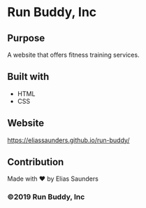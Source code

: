 # Run Buddy, Inc

## Purpose 
A website that offers fitness training services.

## Built with
* HTML
* CSS

## Website
https://eliassaunders.github.io/run-buddy/

## Contribution
Made with ❤️ by Elias Saunders

### ©️2019 Run Buddy, Inc 
